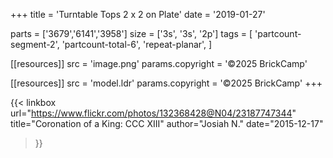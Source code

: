 +++
title = 'Turntable Tops 2 x 2 on Plate'
date  = '2019-01-27'

parts = ['3679','6141','3958']
size  = ['3s', '3s', '2p']
tags  = [
  'partcount-segment-2',
  'partcount-total-6',
  'repeat-planar',
]

[[resources]]
src              = 'image.png'
params.copyright = '©2025 BrickCamp'

[[resources]]
src              = 'model.ldr'
params.copyright = '©2025 BrickCamp'
+++

{{< linkbox
    url="https://www.flickr.com/photos/132368428@N04/23187747344"
    title="Coronation of a King: CCC XIII"
    author="Josiah N."
    date="2015-12-17"
>}}

